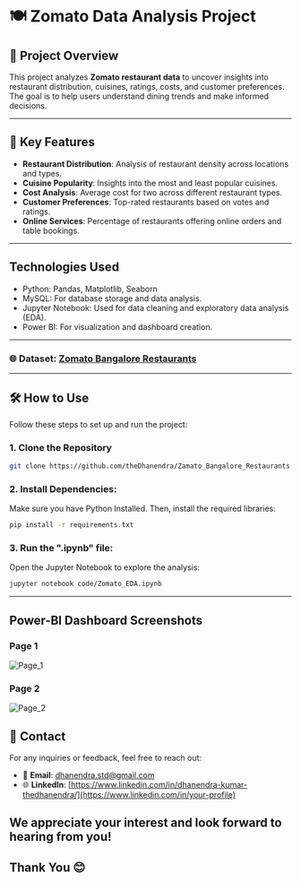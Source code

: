 # 🍽️ Zomato Data Analysis Project

## 📌 Project Overview
This project analyzes **Zomato restaurant data** to uncover insights into restaurant distribution, cuisines, ratings, costs, and customer preferences. The goal is to help users understand dining trends and make informed decisions.

---

## 🚀 Key Features
- **Restaurant Distribution**: Analysis of restaurant density across locations and types.
- **Cuisine Popularity**: Insights into the most and least popular cuisines.
- **Cost Analysis**: Average cost for two across different restaurant types.
- **Customer Preferences**: Top-rated restaurants based on votes and ratings.
- **Online Services**: Percentage of restaurants offering online orders and table bookings.

---
## Technologies Used
- Python: Pandas, Matplotlib, Seaborn
- MySQL: For database storage and data analysis.
- Jupyter Notebook: Used for data cleaning and exploratory data analysis (EDA).
- Power BI: For visualization and dashboard creation.
---

### 🌐 **Dataset**: [Zomato Bangalore Restaurants](https://www.kaggle.com/datasets/himanshupoddar/zomato-bangalore-restaurants) 
---

## 🛠️ How to Use
Follow these steps to set up and run the project:

### 1. Clone the Repository
```bash
git clone https://github.com/theDhanendra/Zamato_Bangalore_Restaurants.git
```
### 2. Install Dependencies:
Make sure you have Python Installed. Then, install the required libraries:
```bash
pip install -r requirements.txt
```
### 3. Run the ".ipynb" file:
Open the Jupyter Notebook to explore the analysis:
```bash
jupyter notebook code/Zomato_EDA.ipynb
```
---
## Power-BI Dashboard Screenshots

### Page 1
![Page_1](https://drive.google.com/uc?export=view&id=1NIvKJ3MWBZvDUAKb_BahfrkjN8y6a3Jf)

### Page 2
![Page_2](https://drive.google.com/uc?export=view&id=1IIqRDWjlNxmsT3uEzVAwCkwGuzUgBZPf)


## 📩 Contact
For any inquiries or feedback, feel free to reach out:

- 📧 **Email**: [dhanendra.std@gmail.com](mailto:your-email@example.com)
- 🌐 **LinkedIn**: [https://www.linkedin.com/in/dhanendra-kumar-thedhanendra/](https://www.linkedin.com/in/your-profile)

We appreciate your interest and look forward to hearing from you!
--
## Thank You 😊

